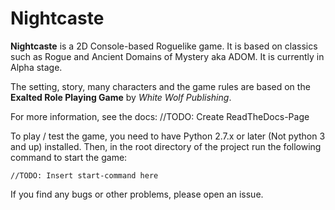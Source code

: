 # Nightcaste

**Nightcaste** is a 2D Console-based Roguelike game. It is based on classics such as Rogue and Ancient Domains of Mystery aka ADOM.
It is currently in Alpha stage.

The setting, story, many characters and the game rules are based on the **Exalted Role Playing Game** by *White Wolf Publishing*.

For more information, see the docs: //TODO: Create ReadTheDocs-Page

To play / test the game, you need to have Python 2.7.x or later (Not python 3 and up) installed.
Then, in the root directory of the project run the following command to start the game:

`//TODO: Insert start-command here`

If you find any bugs or other problems, please open an issue.
